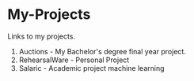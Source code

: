 # My-Projects
Links to my projects.
1. Auctions - My Bachelor's degree final year project.
2. RehearsalWare - Personal Project
3. Salaric - Academic project machine learning
   
